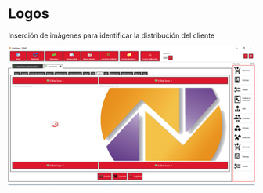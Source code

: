 # Logos

Inserción de imágenes para identificar la distribución del cliente

![](<../../../.gitbook/assets/image (432).png>)
